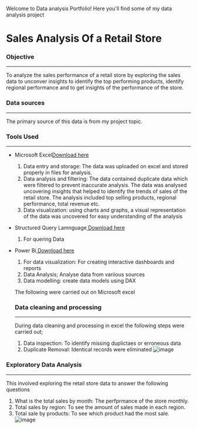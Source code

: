 Welcome to Data analysis Portfolio! Here you'll find some of my data analysis project

# Sales Analysis Of a Retail Store

### Objective
----
To analyze the sales performance of a retail store by exploring the sales data to unconver insights to identify the top performing products, identify regional performance and to get insights of the performance of the store.

### Data sources
---
The primary source of this data is from my project topic.

### Tools Used
---
- Microsoft Excel[Download here](https:www.microsoft.com)
  1. Data entry and storage:
     The data was uploaded on excel and stored properly in files for analysis.
  2. Data analysis and filtering:
     The data contained duplicate data which were filtered to prevent inaccurate analysis. The data was analysed uncovering 
     insights that helped to identify the trends of sales of the 
     retail store. The analysis included top selling products, regional performance, total revenue etc.
  3. Data visualization:
     using charts and graphs, a visual representation of the data was uncovered for easy understanding of the analysis
   
- Structured Query Lamnguage[ Download here](http://www.microsoft.com)
  1. For quering Data
     
- Power Bi[ Download here](https://power-bi-desktop.en.softonic.com/download)
  1. For data visualization: For creating interactive dashboards and reports
  2. Data Analysis; Analyse data from variious sources
  3. Data modelling: create data models using DAX
     
  The following were carried out on Microsoft excel
  ### Data cleaning and processing
  ---
  During data cleaning and processing in excel the following steps were carried out;
  1. Data inspection: To identify missing duplictaes or erroneous data
  2. Duplicate  Removal: Identical records were eliminated
     ![image](https://github.com/user-attachments/assets/968e566c-145f-42ce-825c-f6af9f90be3a)

 ### Exploratory Data Analysis
  ---
  This involved exploring the retail store data to answer the following questions
  1. What is the total sales by month: The perfprmance of the store monthly.
  2. Total sales by region: To see the amount of sales made in each region.
  3. Total sale by products: To see which product had the most sale.
   ![image](https://github.com/user-attachments/assets/34012f63-2afb-457f-83d0-2b87ec6c6759)




  
